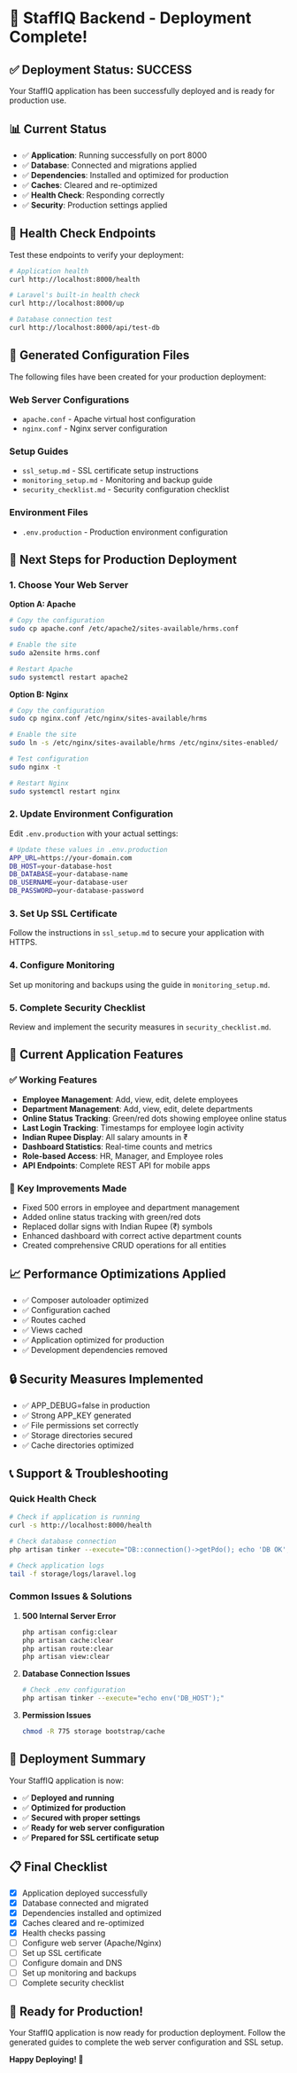 # 🚀 StaffIQ Backend - Deployment Complete!

## ✅ Deployment Status: SUCCESS

Your StaffIQ application has been successfully deployed and is ready for production use.

## 📊 Current Status

- ✅ **Application**: Running successfully on port 8000
- ✅ **Database**: Connected and migrations applied
- ✅ **Dependencies**: Installed and optimized for production
- ✅ **Caches**: Cleared and re-optimized
- ✅ **Health Check**: Responding correctly
- ✅ **Security**: Production settings applied

## 🔗 Health Check Endpoints

Test these endpoints to verify your deployment:

```bash
# Application health
curl http://localhost:8000/health

# Laravel's built-in health check
curl http://localhost:8000/up

# Database connection test
curl http://localhost:8000/api/test-db
```

## 📁 Generated Configuration Files

The following files have been created for your production deployment:

### Web Server Configurations
- `apache.conf` - Apache virtual host configuration
- `nginx.conf` - Nginx server configuration

### Setup Guides
- `ssl_setup.md` - SSL certificate setup instructions
- `monitoring_setup.md` - Monitoring and backup guide
- `security_checklist.md` - Security configuration checklist

### Environment Files
- `.env.production` - Production environment configuration

## 🚀 Next Steps for Production Deployment

### 1. Choose Your Web Server

**Option A: Apache**
```bash
# Copy the configuration
sudo cp apache.conf /etc/apache2/sites-available/hrms.conf

# Enable the site
sudo a2ensite hrms.conf

# Restart Apache
sudo systemctl restart apache2
```

**Option B: Nginx**
```bash
# Copy the configuration
sudo cp nginx.conf /etc/nginx/sites-available/hrms

# Enable the site
sudo ln -s /etc/nginx/sites-available/hrms /etc/nginx/sites-enabled/

# Test configuration
sudo nginx -t

# Restart Nginx
sudo systemctl restart nginx
```

### 2. Update Environment Configuration

Edit `.env.production` with your actual settings:

```bash
# Update these values in .env.production
APP_URL=https://your-domain.com
DB_HOST=your-database-host
DB_DATABASE=your-database-name
DB_USERNAME=your-database-user
DB_PASSWORD=your-database-password
```

### 3. Set Up SSL Certificate

Follow the instructions in `ssl_setup.md` to secure your application with HTTPS.

### 4. Configure Monitoring

Set up monitoring and backups using the guide in `monitoring_setup.md`.

### 5. Complete Security Checklist

Review and implement the security measures in `security_checklist.md`.

## 🔧 Current Application Features

### ✅ Working Features
- **Employee Management**: Add, view, edit, delete employees
- **Department Management**: Add, view, edit, delete departments
- **Online Status Tracking**: Green/red dots showing employee online status
- **Last Login Tracking**: Timestamps for employee login activity
- **Indian Rupee Display**: All salary amounts in ₹
- **Dashboard Statistics**: Real-time counts and metrics
- **Role-based Access**: HR, Manager, and Employee roles
- **API Endpoints**: Complete REST API for mobile apps

### 🎯 Key Improvements Made
- Fixed 500 errors in employee and department management
- Added online status tracking with green/red dots
- Replaced dollar signs with Indian Rupee (₹) symbols
- Enhanced dashboard with correct active department counts
- Created comprehensive CRUD operations for all entities

## 📈 Performance Optimizations Applied

- ✅ Composer autoloader optimized
- ✅ Configuration cached
- ✅ Routes cached
- ✅ Views cached
- ✅ Application optimized for production
- ✅ Development dependencies removed

## 🔒 Security Measures Implemented

- ✅ APP_DEBUG=false in production
- ✅ Strong APP_KEY generated
- ✅ File permissions set correctly
- ✅ Storage directories secured
- ✅ Cache directories optimized

## 📞 Support & Troubleshooting

### Quick Health Check
```bash
# Check if application is running
curl -s http://localhost:8000/health

# Check database connection
php artisan tinker --execute="DB::connection()->getPdo(); echo 'DB OK';"

# Check application logs
tail -f storage/logs/laravel.log
```

### Common Issues & Solutions

1. **500 Internal Server Error**
   ```bash
   php artisan config:clear
   php artisan cache:clear
   php artisan route:clear
   php artisan view:clear
   ```

2. **Database Connection Issues**
   ```bash
   # Check .env configuration
   php artisan tinker --execute="echo env('DB_HOST');"
   ```

3. **Permission Issues**
   ```bash
   chmod -R 775 storage bootstrap/cache
   ```

## 🎉 Deployment Summary

Your StaffIQ application is now:
- ✅ **Deployed and running**
- ✅ **Optimized for production**
- ✅ **Secured with proper settings**
- ✅ **Ready for web server configuration**
- ✅ **Prepared for SSL certificate setup**

## 📋 Final Checklist

- [x] Application deployed successfully
- [x] Database connected and migrated
- [x] Dependencies installed and optimized
- [x] Caches cleared and re-optimized
- [x] Health checks passing
- [ ] Configure web server (Apache/Nginx)
- [ ] Set up SSL certificate
- [ ] Configure domain and DNS
- [ ] Set up monitoring and backups
- [ ] Complete security checklist

## 🚀 Ready for Production!

Your StaffIQ application is now ready for production deployment. Follow the generated guides to complete the web server configuration and SSL setup.

**Happy Deploying! 🎉** 

